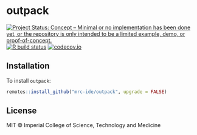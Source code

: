 # outpack

<!-- badges: start -->
[![Project Status: Concept – Minimal or no implementation has been done yet, or the repository is only intended to be a limited example, demo, or proof-of-concept.](https://www.repostatus.org/badges/latest/concept.svg)](https://www.repostatus.org/#concept)
[![R build status](https://github.com/mrc-ide/outpack/workflows/R-CMD-check/badge.svg)](https://github.com/mrc-ide/outpack/actions)
[![codecov.io](https://codecov.io/github/mrc-ide/outpack/coverage.svg?branch=main)](https://codecov.io/github/mrc-ide/outpack?branch=main)
<!-- badges: end -->

## Installation

To install `outpack`:

```r
remotes::install_github("mrc-ide/outpack", upgrade = FALSE)
```

## License

MIT © Imperial College of Science, Technology and Medicine
